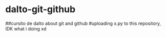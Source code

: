 # dalto-git-github
##cursito de dalto about git and github
#uploading x.py to this repository, IDK what i doing xd
